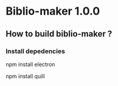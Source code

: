 # Biblio-maker 1.0.0

## How to build biblio-maker ?

### Install depedencies

npm install electron

npm install quill



